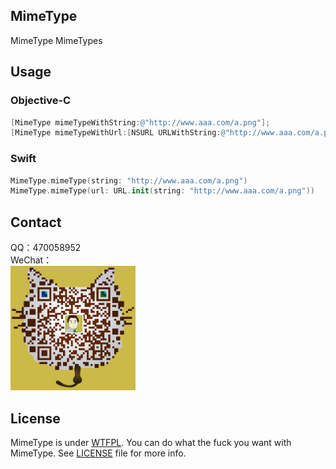 ## MimeType
MimeType MimeTypes
## Usage
### Objective-C
```objective-c
[MimeType mimeTypeWithString:@"http://www.aaa.com/a.png"];
[MimeType mimeTypeWithUrl:[NSURL URLWithString:@"http://www.aaa.com/a.png"]];
```
### Swift
```swift
MimeType.mimeType(string: "http://www.aaa.com/a.png")
MimeType.mimeType(url: URL.init(string: "http://www.aaa.com/a.png"))
```
## Contact
QQ：470058952</br>
WeChat：</br>
<img src="https://raw.githubusercontent.com/itlijunjie/image/master/微信.png" width="200px" /></br>
## License
MimeType is under [WTFPL](http://www.wtfpl.net/). You can do what the fuck you want with MimeType. See [LICENSE](LICENSE) file for more info.
